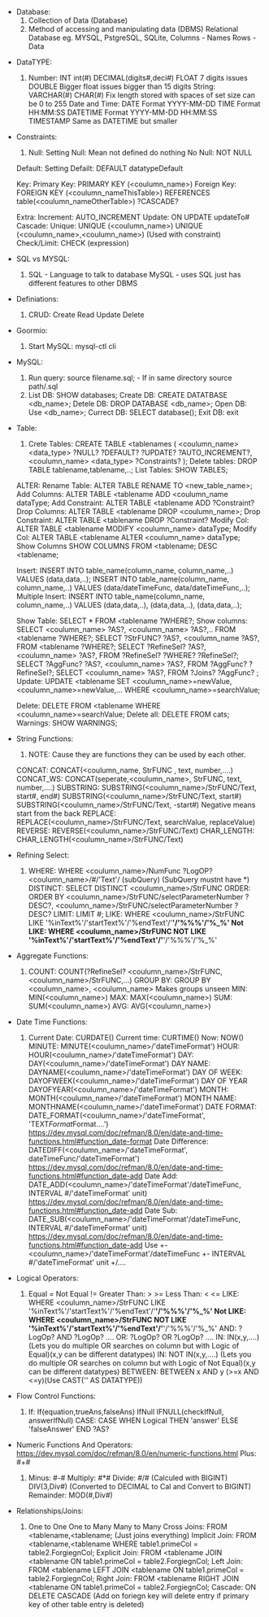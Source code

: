 - Database:
  1.  Collection of Data (Database)
  2.  Method of accessing and manipulating data (DBMS) Relational Database eg. MYSQL, PstgreSQL, SQLite,
      Columns - Names
      Rows - Data

* DataTYPE:
  1.  Number: INT
      int(#)
      DECIMAL(digits#,deci#)
      FLOAT 7 digits issues
      DOUBLE Bigger float issues bigger than 15 digits
      String: VARCHAR(#)
      CHAR(#) Fix length stored with spaces of set size can be 0 to 255
      Date and Time: DATE Format YYYY-MM-DD
      TIME Format HH:MM:SS
      DATETIME Format YYYY-MM-DD HH:MM:SS
      TIMESTAMP Same as DATETIME but smaller
* Constraints:

  1.  Null:
      Setting Null: Mean not defined do nothing
      No Null: NOT NULL

  Default:
  Setting Defailt: DEFAULT datatypeDefault

  Key:
  Primary Key: PRIMARY KEY (<coulumn_name>)
  Foreign Key: FOREIGN KEY (<coulumn_nameThisTable>) REFERENCES table(<coulumn_nameOtherTable>) ?CASCADE?

  Extra:
  Increment: AUTO_INCREMENT
  Update: ON UPDATE updateTo#
  Cascade:
  Unique: UNIQUE (<coulumn_name>)
  UNIQUE (<coulumn_name>,<coulumn_name>) (Used with constraint)
  Check/Limit: CHECK (expression)

* SQL vs MYSQL:
  1.  SQL - Language to talk to database
      MySQL - uses SQL just has different features to other DBMS
* Definiations:
  1.  CRUD: Create Read Update Delete
* Goormio:
  1.  Start MySQL: mysql-ctl cli
* MySQL:
  1.  Run query: source filename.sql; - If in same directory
      source path/<filename>.sql
  1.  List DB: SHOW databases;
      Create DB: CREATE DATATBASE <db_name>;
      Detele DB: DROP DATABASE <db_name>;
      Open DB: Use <db_name>;
      Currect DB: SELECT database();
      Exit DB: exit
* Table:

  1.  Crete Tables: CREATE TABLE <tablenames
      (
      <coulumn_name> <data_type> ?NULL? ?DEFAULT? ?UPDATE? ?AUTO_INCREMENT?,
      <coulumn_name> <data_type>
      ?Constraints?
      );
      Delete tables: DROP TABLE tablename,tablename,..;
      List Tables: SHOW TABLES;

  ALTER:
  Rename Table: ALTER TABLE <tablename> RENAME TO <new_table_name>;
  Add Columns: ALTER TABLE <tablename ADD <coulumn_name dataType;
  Add Constraint: ALTER TABLE <tablename ADD ?Constraint?
  Drop Columns: ALTER TABLE <tablename DROP <coulumn_name>;
  Drop Constraint: ALTER TABLE <tablename DROP ?Constraint?
  Modify Col: ALTER TABLE <tablename MODIFY <coulumn_name> dataType;
  Modify Col: ALTER TABLE <tablename ALTER <coulumn_name> dataType;
  Show Columns SHOW COLUMNS FROM <tablename;
  DESC <tablename;

  Insert: INSERT INTO table_name(column_name, column_name,..) VALUES (data,data,..);
  INSERT INTO table_name(column_name, column_name,..) VALUES (data/dateTimeFunc, data/dateTimeFunc,..);
  Multiple Insert: INSERT INTO table_name(column_name, column_name,..) VALUES (data,data,..), (data,data,..), (data,data,..);

  Show Table: SELECT \* FROM <tablename ?WHERE?;
  Show columns: SELECT <coulumn_name> ?AS?, <coulumn_name> ?AS?,.. FROM <tablename ?WHERE?;
  SELECT ?StrFUNC? ?AS?, <coulumn_name ?AS?, FROM <tablename ?WHERE?;
  SELECT ?RefineSel? ?AS?, <coulumn_name> ?AS?, FROM <tablename> ?RefineSel? ?WHERE? ?RefineSel?;
  SELECT ?AggFunc? ?AS?, <coulumn_name> ?AS?, FROM <tablename> ?AggFunc? ?RefineSel?;
  SELECT <coulumn_name> ?AS?, FROM ?Joins? ?AggFunc? ;
  Update: UPDATE <tablename SET <coulumn_name>=newValue, <coulumn_name>=newValue,... WHERE <coulumn_name>=searchValue;

  Delete: DELETE FROM <tablename WHERE <coulumn_name>=searchValue;
  Delete all: DELETE FROM cats;
  Warnings: SHOW WARNINGS;

* String Functions:

  1.  NOTE: Cause they are functions they can be used by each other.

  CONCAT: CONCAT(<coulumn_name, StrFUNC , text, number,....)
  CONCAT_WS: CONCAT(seperate,<coulumn_name>, StrFUNC, text, number,....)
  SUBSTRING: SUBSTRING(<coulumn_name>/StrFUNC/Text, start#, end#)
  SUBSTRING(<coulumn_name>/StrFUNC/Text, start#)
  SUBSTRING(<coulumn_name>/StrFUNC/Text, -start#) Negative means start from the back
  REPLACE: REPLACE(<coulumn_name>/StrFUNC/Text, searchValue, replaceValue)
  REVERSE: REVERSE(<coulumn_name>/StrFUNC/Text)
  CHAR_LENGTH: CHAR_LENGTH(<coulumn_name>/StrFUNC/Text)

* Refining Select:

  1.  WHERE: WHERE <coulumn_name>/NumFunc ?LogOP? <coulumn_name>/#/'Text'/ (subQuery) (SubQuery mustnt have \*)
      DISTINCT: SELECT DISTINCT <coulumn_name>/StrFUNC
      ORDER: ORDER BY <coulumn_name>/StrFUNC/selectParameterNumber ?DESC?, <coulumn_name>/StrFUNC/selectParameterNumber ?DESC?
      LIMIT: LIMIT #;
      LIKE: WHERE <coulumn_name>/StrFUNC LIKE '%inText%'/'startText%'/'%endText'/'**'/'%\%%'/'%\_%'
      Not LIKE: WHERE <coulumn_name>/StrFUNC NOT LIKE '%inText%'/'startText%'/'%endText'/'**'/'%\%%'/'%\_%'

* Aggregate Functions:
  1.  COUNT: COUNT(?RefineSel? <coulumn_name>/StrFUNC,<coulumn_name>/StrFUNC,...)
      GROUP BY: GROUP BY <coulumn_name>, <coulumn_name> Makes groups unseen
      MIN: MIN(<coulumn_name>)
      MAX: MAX(<coulumn_name>)
      SUM: SUM(<coulumn_name>)
      AVG: AVG(<coulumn_name>)
* Date Time Functions:
  1.  Current Date: CURDATE()
      Current time: CURTIME()
      Now: NOW()
      MINUTE: MINUTE(<coulumn_name>/'dateTimeFormat')
      HOUR: HOUR(<coulumn_name>/'dateTimeFormat')
      DAY: DAY(<coulumn_name>/'dateTimeFormat')
      DAY NAME: DAYNAME(<coulumn_name>/'dateTimeFormat')
      DAY OF WEEK: DAYOFWEEK(<coulumn_name>/'dateTimeFormat')
      DAY OF YEAR DAYOFYEAR(<coulumn_name>/'dateTimeFormat')
      MONTH: MONTH(<coulumn_name>/'dateTimeFormat')
      MONTH NAME: MONTHNAME(<coulumn_name>/'dateTimeFormat')
      DATE FORMAT: DATE_FORMAT(<coulumn_name>/'dateTimeFormat', 'TEXT$Format$Format....') https://dev.mysql.com/doc/refman/8.0/en/date-and-time-functions.html#function_date-format
      Date Difference: DATEDIFF(<coulumn_name>/'dateTimeFormat', dateTimeFunc/'dateTimeFormat') https://dev.mysql.com/doc/refman/8.0/en/date-and-time-functions.html#function_date-add
      Date Add: DATE_ADD(<coulumn_name>/'dateTimeFormat'/dateTimeFunc, INTERVAL #/'dateTimeFormat' unit) https://dev.mysql.com/doc/refman/8.0/en/date-and-time-functions.html#function_date-add
      Date Sub: DATE_SUB(<coulumn_name>/'dateTimeFormat'/dateTimeFunc, INTERVAL #/'dateTimeFormat' unit) https://dev.mysql.com/doc/refman/8.0/en/date-and-time-functions.html#function_date-add
      Use +- <coulumn_name>/'dateTimeFormat'/dateTimeFunc +- INTERVAL #/'dateTimeFormat' unit +/....
* Logical Operators:
  1.  Equal =
      Not Equal !=
      Greater Than: > >=
      Less Than: <
      <=
      LIKE: WHERE <coulumn_name>/StrFUNC LIKE '%inText%'/'startText%'/'%endText'/'**'/'%\%%'/'%\_%'
      Not LIKE: WHERE <coulumn_name>/StrFUNC NOT LIKE '%inText%'/'startText%'/'%endText'/'**'/'%\%%'/'%\_%'
      AND: ?LogOp? AND ?LogOp? ....
      OR: ?LogOp? OR ?LogOp? ....
      IN: IN(x,y,....) (Lets you do multiple OR searches on column but with Logic of Equal)(x,y can be different datatypes)
      IN: NOT IN(x,y,....) (Lets you do multiple OR searches on column but with Logic of Not Equal)(x,y can be different datatypes)
      BETWEEN: BETWEEN x AND y (>=x AND <=y)(Use CAST('' AS DATATYPE))
* Flow Control Functions:
  1.  If: If(equation,trueAns,falseAns)
      IfNull IFNULL(checkIfNull, answerIfNull)
      CASE: CASE
      WHEN Logical THEN 'answer'
      ELSE 'falseAnswer'
      END ?AS?
* Numeric Functions And Operators: https://dev.mysql.com/doc/refman/8.0/en/numeric-functions.html Plus: #+#
  1.  Minus: #-#
      Multiply: #\*#
      Divide: #/# (Calculed with BIGINT)
      DIV(3,Div#) (Converted to DECIMAL to Cal and Convert to BIGINT)
      Remainder: MOD(#,Div#)
* Relationships/Joins:
  1.  One to One
      One to Many
      Many to Many
      Cross Joins: FROM <tablename,<tablename; (Just joins everything)
      Implicit Join: FROM <tablename,<tablename WHERE table1.primeCol = table2.ForgiegnCol;
      Explicit Join: FROM <tablename JOIN <tablename ON table1.primeCol = table2.ForgiegnCol;
      Left Join: FROM <tablename LEFT JOIN <tablename ON table1.primeCol = table2.ForgiegnCol;
      Right Join: FROM <tablename RIGHT JOIN <tablename ON table1.primeCol = table2.ForgiegnCol;
      Cascade: ON DELETE CASCADE (Add on foriegn key will delete entry if primary key of other table entry is deleted)
